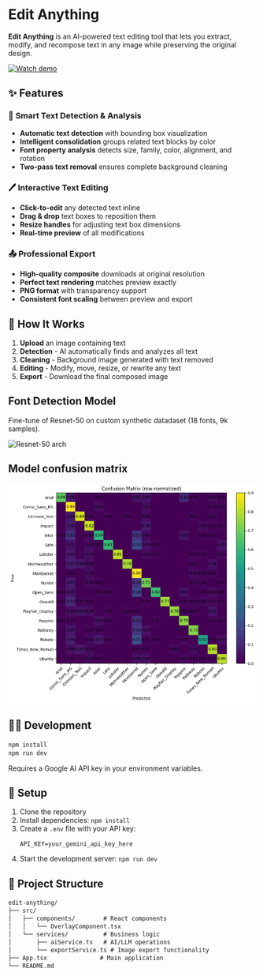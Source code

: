 # Edit Anything

**Edit Anything** is an AI-powered text editing tool that lets you extract, modify, and recompose text in any image while preserving the original design.

[![Watch demo](https://img.shields.io/badge/Watch%20demo-Loom-ff4e45?logo=loom&logoColor=white)](https://www.loom.com/share/6822884a8b60459cac29ad2ac10d38d8)

## ✨ Features

### 🎯 **Smart Text Detection & Analysis**

- **Automatic text detection** with bounding box visualization
- **Intelligent consolidation** groups related text blocks by color
- **Font property analysis** detects size, family, color, alignment, and rotation
- **Two-pass text removal** ensures complete background cleaning

### 🖊️ **Interactive Text Editing**

- **Click-to-edit** any detected text inline
- **Drag & drop** text boxes to reposition them
- **Resize handles** for adjusting text box dimensions
- **Real-time preview** of all modifications

### 📤 **Professional Export**

- **High-quality composite** downloads at original resolution
- **Perfect text rendering** matches preview exactly
- **PNG format** with transparency support
- **Consistent font scaling** between preview and export

## 🚀 **How It Works**

1. **Upload** an image containing text
2. **Detection** - AI automatically finds and analyzes all text
3. **Cleaning** - Background image generated with text removed
4. **Editing** - Modify, move, resize, or rewrite any text
5. **Export** - Download the final composed image

## Font Detection Model

Fine-tune of Resnet-50 on custom synthetic datadaset (18 fonts, 9k samples).

![Resnet-50 arch](https://miro.medium.com/v2/resize:fit:1400/format:webp/1*VM94wVftxP7wkiKo4BjfLA.png)

## Model confusion matrix

![Confusion Matrix (row-normalized)](ml/confusion-matrix.png)

## 🏃‍♂️ **Development**

```bash
npm install
npm run dev
```

Requires a Google AI API key in your environment variables.

## 🔑 **Setup**

1. Clone the repository
2. Install dependencies: `npm install`
3. Create a `.env` file with your API key:
   ```
   API_KEY=your_gemini_api_key_here
   ```
4. Start the development server: `npm run dev`

## 📁 **Project Structure**

```
edit-anything/
├── src/
│   ├── components/        # React components
│   │   └── OverlayComponent.tsx
│   └── services/          # Business logic
│       ├── aiService.ts   # AI/LLM operations
│       └── exportService.ts # Image export functionality
├── App.tsx               # Main application
└── README.md
```
